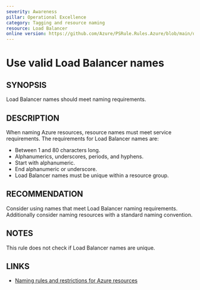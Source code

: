 ```yaml
---
severity: Awareness
pillar: Operational Excellence
category: Tagging and resource naming
resource: Load Balancer
online version: https://github.com/Azure/PSRule.Rules.Azure/blob/main/docs/en/rules/Azure.LB.Name.md
---
```


# Use valid Load Balancer names

## SYNOPSIS

Load Balancer names should meet naming requirements.

## DESCRIPTION

When naming Azure resources, resource names must meet service requirements.
The requirements for Load Balancer names are:

- Between 1 and 80 characters long.
- Alphanumerics, underscores, periods, and hyphens.
- Start with alphanumeric.
- End alphanumeric or underscore.
- Load Balancer names must be unique within a resource group.

## RECOMMENDATION

Consider using names that meet Load Balancer naming requirements.
Additionally consider naming resources with a standard naming convention.

## NOTES

This rule does not check if Load Balancer names are unique.

## LINKS

- [Naming rules and restrictions for Azure resources](https://docs.microsoft.com/en-us/azure/azure-resource-manager/management/resource-name-rules)
